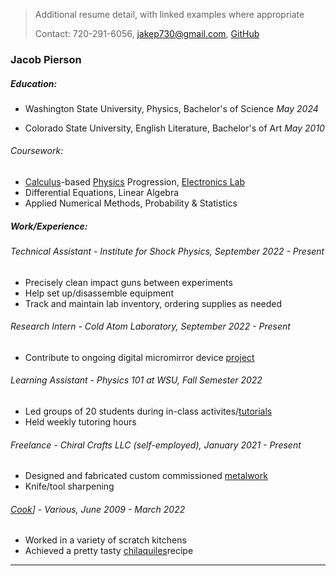 > Additional resume detail, with linked examples where appropriate
>
> Contact: 720-291-6056, [jakep730@gmail.com](mailto:jakep730@gmail.com), [GitHub](https://github.com/awhooshingwind)

### Jacob Pierson

##### Education:

* Washington State University, Physics, Bachelor's of Science *May 2024*

* Colorado State University, English Literature, Bachelor's of Art *May 2010*
 
###### Coursework:
* [Calculus](/projects/hw3.pdf)-based
[Physics](/projects/GreatDebateLab.pdf) Progression, [Electronics Lab](/projects/Lab4.pdf)
* Differential Equations, Linear Algebra
* Applied Numerical Methods, Probability & Statistics

##### Work/Experience: 

###### Technical Assistant - *Institute for Shock Physics, September 2022 - Present*

* Precisely clean impact guns between experiments
* Help set up/disassemble equipment
* Track and maintain lab inventory, ordering supplies as needed

###### Research Intern - *Cold Atom Laboratory, September 2022 - Present*

* Contribute to ongoing digital micromirror device [project](https://github.com/awhooshingwind/laser_test)

###### Learning Assistant - *Physics 101 at WSU, Fall Semester 2022*

* Led groups of 20 students during in-class activites/[tutorials](/projects/forces.pdf)
* Held weekly tutoring hours

###### Freelance - *Chiral Crafts LLC (self-employed), January 2021 - Present*

* Designed and fabricated custom commissioned [metalwork](/metal.md)
* Knife/tool sharpening

###### [Cook](/projects/JakeResume.pdf)] - *Various, June 2009 - March 2022*

* Worked in a variety of scratch kitchens
* Achieved a pretty tasty [chilaquiles](/projects/Chilaquiles.pdf)recipe

--- 
